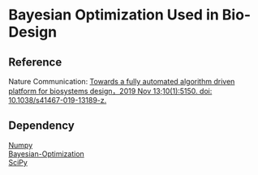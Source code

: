 # Bayesian Optimization Used in Bio-Design
## Reference 
  Nature Communication: [Towards a fully automated algorithm driven platform for biosystems design，2019 Nov 13;10(1):5150. doi: 10.1038/s41467-019-13189-z.](https://pubmed.ncbi.nlm.nih.gov/31723141/)
## Dependency
  [Numpy](https://numpy.org)  
  [Bayesian-Optimization](https://pypi.org/project/bayesian-optimization/)   
  [SciPy](https://www.scipy.org)   
